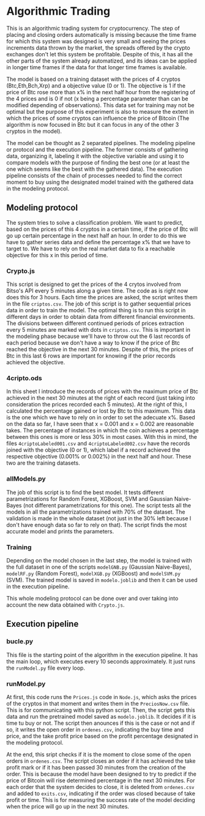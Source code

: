 # Algorithmic Trading

This is an algorithmic trading system for cryptocurrency. The step of placing and closing orders automatically is missing because the time frame for which this system was designed is very small and seeing the prices increments data thrown by the market, the spreads offered by the crypto exchanges don't let this system be profitable. Despite of this, it has all the other parts of the system already automatized, and its ideas can be applied in longer time frames if the data for that longer time frames is available. 

The model is based on a training dataset with the prices of 4 cryptos (Btc,Eth,Bch,Xrp) and a objective value (0 or 1). The objective is 1 if the price of Btc rose more than x% in
the next half hour from the registering of the 4 prices and is 0 if not (x being a percentage parameter than can be modified depending of observations). This data set for training may not be optimal but the purpose of this experiment is also to measure the extent in which the prices of some cryptos can influence the price of Bitcoin (The algorithm is now focused in Btc but it can focus in any of the other 3 cryptos in the model).

The model can be thought as 2 separated pipelines. The modeling pipeline or protocol and the execution pipeline. The former consists of gathering data, organizing it, labeling it with the objective variable and using it to compare models with the purpose of finding the best one (or at least the one which seems like the best with the gathered data). The execution pipeline consists of the chain of processes needed to find the correct moment to buy using the designated model trained with the gathered data in the modeling protocol. 

## Modeling protocol

The system tries to solve a classification problem. We want to predict, based on the prices of this 4 cryptos in a certain time, if the price of Btc will go up certain percentage in the next half an hour. In order to do this we have to gather series data and define the percentage x% that we have to target to. We have to rely on the real market data to fix a reachable objective for this x in this period of time.

### Crypto.js

This script is designed to get the prices of the 4 crytos involved from Bitso's API every 5 minutes along a given time. The code as is right now does this for 3 hours. Each time the prices are asked, the script writes them in the file `criptos.csv`. The job of this script is to gather sequential prices data in order to train the model. The optimal thing is to run this script in different days in order to obtain data from different financial environments. The divisions between different continued periods of prices extraction every 5 minutes are marked with dots in `criptos.csv`. This is important in the modeling phase because we'll have to throw out the 6 last records of each period because we don't have a way to know if the price of Btc reached the objective in the next 30 minutes. Despite of this, the prices of Btc in this last 6 rows are important for knowing if the prior records achieved the objective.

### 4cripto.ods

In this sheet I introduce the records of prices with the maximum price of Btc achieved in the next 30 minutes at the right of each record (just taking into consideration the prices recorded each 5 minutes). At the right of this, I calculated the percentage gained or lost by Btc to this maximum. This data is the one which we have to rely on in order to set the adecuate x%. Based on the data so far, I have seen that x = 0.001 and x = 0.002 are reasonable takes. The percentage of instances in which the coin achieves a percentage between this ones is more or less 30% in most cases. With this in mind, the files `4criptoLabeled001.csv` and `4criptoLabeled002.csv` have the records joined with the objective (0 or 1), which label if a record achieved the respective objective (0.001% or 0.002%) in the next half and hour. These two are the training datasets.

### allModels.py

The job of this script is to find the best model. It tests different parametrizations for Random Forest, XGBoost, SVM and Gaussian Naive-Bayes (not different parametrizations for this one). The script tests all the models in all the parametrizations trained with 70% of the dataset. The validation is made in the whole dataset (not just in the 30% left because I don't have enough data so far to rely on that). The script finds the most accurate model and prints the parameters.

### Training

Depending on the model chosen in the last step, the model is trained with the full dataset in one of the scripts `modelGNB.py` (Gaussian Naive-Bayes), `modelRF.py` (Random Forest), `modelXGB.py` (XGBoost) and `modelSVM.py` (SVM). The trained model is saved in `modelo.joblib` and then it can be used in the execution pipeline.

This whole modeling protocol can be done over and over taking into account the new data obtained with `Crypto.js`.


## Execution pipeline

### bucle.py

This file is the starting point of the algorithm in the execution pipeline. It has the main loop, which executes every 10 seconds approximately. It just runs the `runModel.py` file every loop.

### runModel.py

At first, this code runs the `Prices.js` code in `Node.js`, which asks the prices of the cryptos in that moment and writes them in the `PreciosNow.csv` file. This is for communicating with this python script. Then, the script gets this data and run the pretrained model saved as `modelo.joblib`. It decides if it is time tu buy or not. The script then anounces if this is the case or not and if so, it writes the open order in `ordenes.csv`, indicating the buy time and price, and the take profit price based on the profit percentage designated in the modeling protocol. 

At the end, this sript checks if it is the moment to close some of the open orders in `ordenes.csv`. The script closes an order if it has achieved the take profit mark or if it has been passed 30 minutes from the creation of the order. This is because the model have been designed to try to predict if the price of Bitcoin will rise determined percentage in the next 30 minutes. For each order that the system decides to close, it is deleted from `ordenes.csv` and added to `exits.csv`, indicating if the order was closed because of take profit or time. This is for measuring the success rate of the model deciding when the price will go up in the next 30 minutes.







